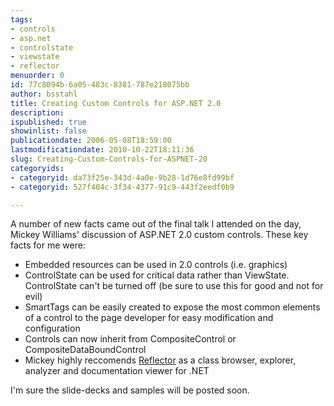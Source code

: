 ```yaml
---
tags:
- controls
- asp.net
- controlstate
- viewstate
- reflector
menuorder: 0
id: 77c8094b-6a05-483c-8381-787e218075bb
author: bsstahl
title: Creating Custom Controls for ASP.NET 2.0
description: 
ispublished: true
showinlist: false
publicationdate: 2006-05-08T18:59:00
lastmodificationdate: 2010-10-22T18:11:36
slug: Creating-Custom-Controls-for-ASPNET-20
categoryids:
- categoryid: da73f25e-343d-4a0e-9b28-1d76e8fd99bf
- categoryid: 527f404c-3f34-4377-91c9-443f2eedf0b9

---
```

A number of new facts came out of the final talk I attended on the day, Mickey Williams' discussion of ASP.NET 2.0 custom controls. These key facts for me were:   
  

- Embedded resources can be used in 2.0 controls (i.e. graphics)
- ControlState can be used for critical data rather than ViewState. ControlState can't be turned off (be sure to use this for good and not for evil)
- SmartTags can be easily created to expose the most common elements of a control to the page developer for easy modification and configuration
- Controls can now inherit from CompositeControl or CompositeDataBoundControl
- Mickey highly reccomends [Reflector](http://www.aisto.com/roeder/dotnet/) as a class browser, explorer, analyzer and documentation viewer for .NET


I'm sure the slide-decks and samples will be posted soon.

